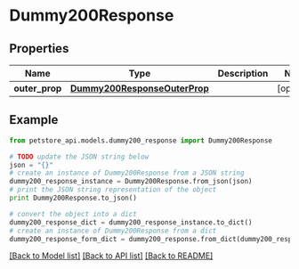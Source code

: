 # Dummy200Response


## Properties
Name | Type | Description | Notes
------------ | ------------- | ------------- | -------------
**outer_prop** | [**Dummy200ResponseOuterProp**](Dummy200ResponseOuterProp.md) |  | [optional] 

## Example

```python
from petstore_api.models.dummy200_response import Dummy200Response

# TODO update the JSON string below
json = "{}"
# create an instance of Dummy200Response from a JSON string
dummy200_response_instance = Dummy200Response.from_json(json)
# print the JSON string representation of the object
print Dummy200Response.to_json()

# convert the object into a dict
dummy200_response_dict = dummy200_response_instance.to_dict()
# create an instance of Dummy200Response from a dict
dummy200_response_form_dict = dummy200_response.from_dict(dummy200_response_dict)
```
[[Back to Model list]](../README.md#documentation-for-models) [[Back to API list]](../README.md#documentation-for-api-endpoints) [[Back to README]](../README.md)


